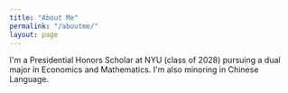 ```yaml
---
title: "About Me"
permalink: "/aboutme/"
layout: page
---
```


I'm a Presidential Honors Scholar at NYU (class of 2028) pursuing a dual major in Economics and Mathematics. I'm also minoring in Chinese Language. 
